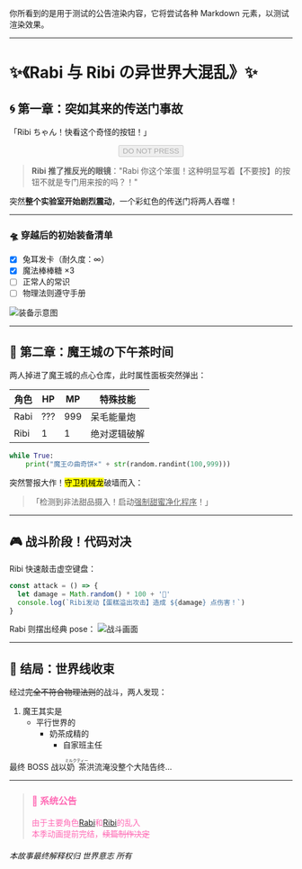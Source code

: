 你所看到的是用于测试的公告渲染内容，它将尝试各种 Markdown 元素，以测试渲染效果。

---

# ✨《Rabi 与 Ribi の异世界大混乱》✨

## 🌀 第一章：突如其来的传送门事故

「Ribi ちゃん！快看这个奇怪的按钮！」<div style="text-align:center"><button disabled>DO NOT PRESS</button></div>

> **Ribi 推了推反光的眼镜**："Rabi 你这个笨蛋！这种明显写着【不要按】的按钮不就是专门用来按的吗？！"

突然**整个实验室开始剧烈震动**，一个彩虹色的传送门将两人吞噬！

---

### 🛸 穿越后的初始装备清单

- [x] 兔耳发卡（耐久度：∞）
- [x] 魔法棒棒糖 ×3
- [ ] 正常人的常识
- [ ] 物理法则遵守手册

![装备示意图](https://placehold.co/600x400?text=Rabbit+Girl+Arsenal)

---

## 🤯 第二章：魔王城の下午茶时间

两人掉进了魔王城的点心仓库，此时属性面板突然弹出：

| 角色 | HP  | MP  | 特殊技能     |
| ---- | --- | --- | ------------ |
| Rabi | ??? | 999 | 呆毛能量炮   |
| Ribi | 1   | 1   | 绝对逻辑破解 |

```python
while True:
    print("魔王の曲奇饼×" + str(random.randint(100,999)))
```

突然警报大作！<mark>守卫机械龙</mark>破墙而入：

> 「检测到非法甜品摄入！启动<u>强制甜蜜净化程序</u>！」

---

## 🎮 战斗阶段！代码对决

Ribi 快速敲击虚空键盘：

```javascript
const attack = () => {
  let damage = Math.random() * 100 + '🍰'
  console.log(`Ribi发动【蛋糕溢出攻击】造成 ${damage} 点伤害！`)
}
```

Rabi 则摆出经典 pose：
![战斗画面](https://placehold.co/800x600?text=Magical+Girl+Transformation)

---

## 🎉 结局：世界线收束

经过~~完全不符合物理法则~~的战斗，两人发现：

1. 魔王其实是
   - 平行世界的
     - 奶茶成精的
       - 自家班主任

最终 BOSS 战以<ruby>奶茶<rt>ミルクティー</rt></ruby>洪流淹没整个大陆告终...

---

<blockquote style="color: #ff69b4">
<h3>📢 系统公告</h3>
由于主要角色<a href="javascript:void(0)">Rabi</a>和<a href="javascript:void(0)">Ribi</a>的乱入<br>
本季动画提前完结，<del>续篇制作决定</del>
</blockquote>

###### 本故事最终解释权归 <kbd>世界意志</kbd> 所有
